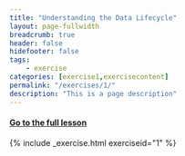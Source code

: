 ```yaml
---
title: "Understanding the Data Lifecycle"
layout: page-fullwidth
breadcrumb: true
header: false
hidefooter: false
tags:
    - exercise
categories: [exercise1,exercisecontent]
permalink: "/exercises/1/"
description: "This is a page description"
---
```



<h4><a href="{{ site.url }}{{ site.baseurl }}{{ page.permalink }}modules/1/a">Go to the full lesson</a></h4>

{% include _exercise.html exerciseid="1" %}
